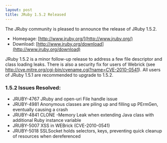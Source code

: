 ```yaml
---
layout: post
title: JRuby 1.5.2 Released
---
```

The JRuby community is pleased to announce the release of JRuby 1.5.2.

- Homepage: [http://www.jruby.org/](http://www.jruby.org/)
- Download: [http://www.jruby.org/download](http://www.jruby.org/download)

JRuby 1.5.2 is a minor follow-up release to address a few file descriptor and 
class loading leaks.  There is also a security fix for users of Webrick (see 
http://cve.mitre.org/cgi-bin/cvename.cgi?name=CVE-2010-0541).  All users of 
JRuby 1.5.1 are recommended to upgrade to 1.5.2.

### 1.5.2 Issues Resolved:

- JRUBY-4767 JRuby and open-uri File handle issue
- JRUBY-4981 Anonymous classes are piling up and filling up PErmGen, eventually causing a crash
- JRUBY-4841 CLONE -Memory Leak when extending Java class with additional Ruby instance variable
- JRUBY-5007 XSS in WEBrick (CVE-2010-0541)
- JRUBY-5018 SSLSocket holds selectors, keys, preventing quick cleanup of resources when dereferenced
